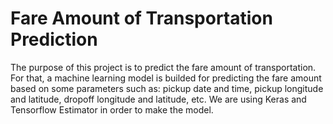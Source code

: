 # Fare Amount of Transportation Prediction

The purpose of this project is to predict the fare amount of transportation. For that, a machine learning model is builded for predicting the fare amount based on some parameters such as: pickup date and time, pickup longitude and latitude, dropoff longitude and latitude, etc. We are using Keras and Tensorflow Estimator in order to make the model.
